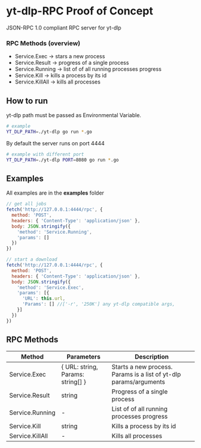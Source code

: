 # yt-dlp-RPC Proof of Concept

JSON-RPC 1.0 compliant RPC server for yt-dlp

### RPC Methods (overview)
- Service.Exec    -> stars a new process
- Service.Result  -> progress of a single process
- Service.Running -> list of of all running processes progress
- Service.Kill    -> kills a process by its id
- Service.KillAll -> kills all processes

## How to run
yt-dlp path must be passed as Environmental Variable. 
```sh
# example
YT_DLP_PATH=./yt-dlp go run *.go
```
By default the server runs on port 4444
```sh
# example with different port
YT_DLP_PATH=./yt-dlp PORT=8080 go run *.go
```

## Examples
All examples are in the **examples** folder

```js
// get all jobs
fetch('http://127.0.0.1:4444/rpc', {
  method: 'POST',
  headers: { 'Content-Type': 'application/json' },
  body: JSON.stringify({
    'method': 'Service.Running',
    'params': []
  })
})

// start a download
fetch('http://127.0.0.1:4444/rpc', {
  method: 'POST',
  headers: { 'Content-Type': 'application/json' },
  body: JSON.stringify({
    'method': 'Service.Exec',
    'params': [{
      'URL': this.url,
      'Params': [] //['-r', '250K'] any yt-dlp compatible args,
    }]
  })
})
```

## RPC Methods

| Method          | Parameters                        | Description                                                       |
|-----------------|-----------------------------------|-------------------------------------------------------------------|
| Service.Exec    | { URL: string, Params: string[] } | Starts a new process. Params is a list of yt-dlp params/arguments |
| Service.Result  | string                            | Progress of a single process                                      |
| Service.Running | -                                 | List of of all running processes progress                         |
| Service.Kill    | string                            | Kills a process by its id                                         |
| Service.KillAll | -                                 | Kills all processes                                               |